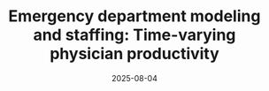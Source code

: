 ---
title: "Emergency department modeling and staffing: Time-varying physician productivity"
authors:
  - admin
  - Ran Liu
  - Zhankun Sun
date: 2025-08-04
doi: ""
publication_types: ["2"]
publication: "*Manufacturing & Service Operations Management* under revision"
url_pdf: " "
featured: true
tags:
  - Emergency departments
  - Optimization
  - Behavioral operations
---
